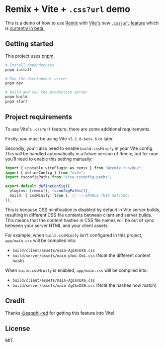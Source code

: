 # Remix + Vite + `.css?url` demo

This is a demo of how to use [Remix](https://remix.run) with [Vite's](https://vitejs.dev) new [`.css?url` feature](https://github.com/vitejs/vite/pull/15259) which is [currently in beta.](https://github.com/vitejs/vite/blob/main/packages/vite/CHANGELOG.md#510-beta6-2024-02-01)

## Getting started

This project uses [pnpm.](https://pnpm.io)

```bash
# Install dependencies
pnpm install

# Run the development server
pnpm dev

# Build and run the production server
pnpm build
pnpm start
```

## Project requirements

To use Vite's `.css?url` feature, there are some additional requirements.

Firstly, you must be using Vite `v5.1.0-beta.6` or later.

Secondly, you'll also need to enable `build.cssMinify` in your Vite config.
This will be handled automatically in a future version of Remix, but for now you'll need to enable this setting manually:

```ts
import { unstable_vitePlugin as remix } from "@remix-run/dev";
import { defineConfig } from "vite";
import tsconfigPaths from "vite-tsconfig-paths";

export default defineConfig({
  plugins: [remix(), tsconfigPaths()],
  build: { cssMinify: true }, // 👈 ENABLE THIS SETTING!
});
```

This is because CSS minification is disabled by default in Vite server builds, resulting in different CSS file contents between client and server builds. This means that the content hashes in CSS file names will be out of sync between your server HTML and your client assets.

For example, when `build.cssMinify` isn't configured in this project, `app/main.css` will be compiled into:

- `build/client/assets/main-AgCknDX6.css`
- `build/server/assets/main-phmi-DoL.css` (Note the different content hash)

When `build.cssMinify` is enabled, `app/main.css` will be compiled into:

- `build/client/assets/main-AgCknDX6.css`
- `build/server/assets/main-AgCknDX6.css` (Note the hashes now match)

## Credit

Thanks [@sapphi-red](https://github.com/sapphi-red) for getting this feature into Vite!

## License

MIT.

